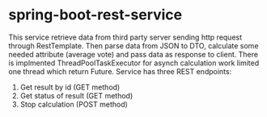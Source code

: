 # spring-boot-rest-service
This service retrieve data from third party server sending http request through RestTemplate. 
Then parse data from JSON to DTO, calculate some needed attribute (average vote) and pass data as response to client.
There is implmented ThreadPoolTaskExecutor for asynch calculation work limited one thread which return Future.
Service has three REST endpoints:
1. Get result by id (GET method)
2. Get status of result (GET method)
3. Stop calculation (POST method)

